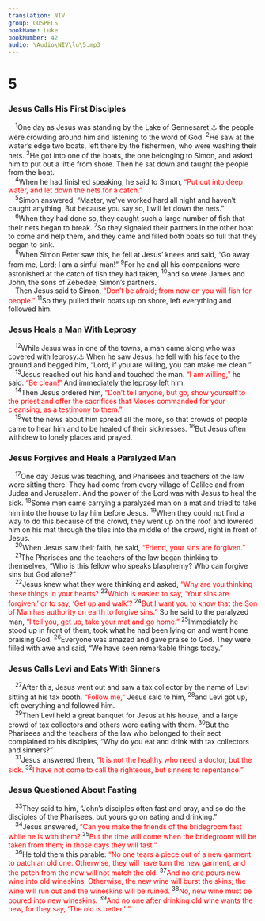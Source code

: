 ```yaml
---
translation: NIV
group: GOSPELS
bookName: Luke 
bookNumber: 42
audio: \Audio\NIV\lu\5.mp3
---
```


<div class="title"><h1>5</h1><h3>Jesus Calls His First Disciples </h3></div>
<span class="verse lu_5_1"> <sup>1</sup>One day as Jesus was standing by the Lake of Gennesaret,<a data-toggle="tooltip" data-placement="bottom" title="That is, the Sea of Galilee">⚓</a> the people were crowding around him and listening to the word of God. </span>
<span class="verse lu_5_2"><sup>2</sup>He saw at the water’s edge two boats, left there by the fishermen, who were washing their nets. </span>
<span class="verse lu_5_3"><sup>3</sup>He got into one of the boats, the one belonging to Simon, and asked him to put out a little from shore. Then he sat down and taught the people from the boat. <br/></span>
<span class="verse lu_5_4"> <sup>4</sup>When he had finished speaking, he said to Simon, <font color="red">“Put out into deep water, and let down the nets for a catch.”</font><br/></span>
<span class="verse lu_5_5"> <sup>5</sup>Simon answered, “Master, we’ve worked hard all night and haven’t caught anything. But because you say so, I will let down the nets.” <br/></span>
<span class="verse lu_5_6"> <sup>6</sup>When they had done so, they caught such a large number of fish that their nets began to break. </span>
<span class="verse lu_5_7"><sup>7</sup>So they signaled their partners in the other boat to come and help them, and they came and filled both boats so full that they began to sink. <br/></span>
<span class="verse lu_5_8"> <sup>8</sup>When Simon Peter saw this, he fell at Jesus’ knees and said, “Go away from me, Lord; I am a sinful man!” </span>
<span class="verse lu_5_9"><sup>9</sup>For he and all his companions were astonished at the catch of fish they had taken, </span>
<span class="verse lu_5_10"><sup>10</sup>and so were James and John, the sons of Zebedee, Simon’s partners. <br/> Then Jesus said to Simon, <font color="red">“Don’t be afraid; from now on you will fish for people.”</font></span>
<span class="verse lu_5_11"><sup>11</sup>So they pulled their boats up on shore, left everything and followed him. <br/></span>
<div class="title"><h3>Jesus Heals a Man With Leprosy </h3></div>
<span class="verse lu_5_12"> <sup>12</sup>While Jesus was in one of the towns, a man came along who was covered with leprosy.<a data-toggle="tooltip" data-placement="bottom" title="The Greek word traditionally translated leprosy was used for various diseases affecting the skin.">⚓</a> When he saw Jesus, he fell with his face to the ground and begged him, “Lord, if you are willing, you can make me clean.” <br/></span>
<span class="verse lu_5_13"> <sup>13</sup>Jesus reached out his hand and touched the man. <font color="red">“I am willing,”</font> he said. <font color="red">“Be clean!”</font> And immediately the leprosy left him. <br/></span>
<span class="verse lu_5_14"> <sup>14</sup>Then Jesus ordered him, <font color="red">“Don’t tell anyone, but go, show yourself to the priest and offer the sacrifices that Moses commanded for your cleansing, as a testimony to them.”</font><br/></span>
<span class="verse lu_5_15"> <sup>15</sup>Yet the news about him spread all the more, so that crowds of people came to hear him and to be healed of their sicknesses. </span>
<span class="verse lu_5_16"><sup>16</sup>But Jesus often withdrew to lonely places and prayed. <br/></span>
<div class="title"><h3>Jesus Forgives and Heals a Paralyzed Man </h3></div>
<span class="verse lu_5_17"> <sup>17</sup>One day Jesus was teaching, and Pharisees and teachers of the law were sitting there. They had come from every village of Galilee and from Judea and Jerusalem. And the power of the Lord was with Jesus to heal the sick. </span>
<span class="verse lu_5_18"><sup>18</sup>Some men came carrying a paralyzed man on a mat and tried to take him into the house to lay him before Jesus. </span>
<span class="verse lu_5_19"><sup>19</sup>When they could not find a way to do this because of the crowd, they went up on the roof and lowered him on his mat through the tiles into the middle of the crowd, right in front of Jesus. <br/></span>
<span class="verse lu_5_20"> <sup>20</sup>When Jesus saw their faith, he said, <font color="red">“Friend, your sins are forgiven.”</font><br/></span>
<span class="verse lu_5_21"> <sup>21</sup>The Pharisees and the teachers of the law began thinking to themselves, “Who is this fellow who speaks blasphemy? Who can forgive sins but God alone?” <br/></span>
<span class="verse lu_5_22"> <sup>22</sup>Jesus knew what they were thinking and asked, <font color="red">“Why are you thinking these things in your hearts?</font></span>
<span class="verse lu_5_23"><sup>23</sup><font color="red">Which is easier: to say, ‘Your sins are forgiven,’ or to say, ‘Get up and walk’?</font></span>
<span class="verse lu_5_24"><sup>24</sup><font color="red">But I want you to know that the Son of Man has authority on earth to forgive sins.”</font> So he said to the paralyzed man, <font color="red">“I tell you, get up, take your mat and go home.”</font></span>
<span class="verse lu_5_25"><sup>25</sup>Immediately he stood up in front of them, took what he had been lying on and went home praising God. </span>
<span class="verse lu_5_26"><sup>26</sup>Everyone was amazed and gave praise to God. They were filled with awe and said, “We have seen remarkable things today.” <br/></span>
<div class="title"><h3>Jesus Calls Levi and Eats With Sinners </h3></div>
<span class="verse lu_5_27"> <sup>27</sup>After this, Jesus went out and saw a tax collector by the name of Levi sitting at his tax booth. <font color="red">“Follow me,”</font> Jesus said to him, </span>
<span class="verse lu_5_28"><sup>28</sup>and Levi got up, left everything and followed him. <br/></span>
<span class="verse lu_5_29"> <sup>29</sup>Then Levi held a great banquet for Jesus at his house, and a large crowd of tax collectors and others were eating with them. </span>
<span class="verse lu_5_30"><sup>30</sup>But the Pharisees and the teachers of the law who belonged to their sect complained to his disciples, “Why do you eat and drink with tax collectors and sinners?” <br/></span>
<span class="verse lu_5_31"> <sup>31</sup>Jesus answered them, <font color="red">“It is not the healthy who need a doctor, but the sick.</font></span>
<span class="verse lu_5_32"><sup>32</sup><font color="red">I have not come to call the righteous, but sinners to repentance.”</font><br/></span>
<div class="title"><h3>Jesus Questioned About Fasting </h3></div>
<span class="verse lu_5_33"> <sup>33</sup>They said to him, “John’s disciples often fast and pray, and so do the disciples of the Pharisees, but yours go on eating and drinking.” <br/></span>
<span class="verse lu_5_34"> <sup>34</sup>Jesus answered, <font color="red">“Can you make the friends of the bridegroom fast while he is with them?</font></span>
<span class="verse lu_5_35"><sup>35</sup><font color="red">But the time will come when the bridegroom will be taken from them; in those days they will fast.”</font><br/></span>
<span class="verse lu_5_36"> <sup>36</sup>He told them this parable: <font color="red">“No one tears a piece out of a new garment to patch an old one. Otherwise, they will have torn the new garment, and the patch from the new will not match the old.</font></span>
<span class="verse lu_5_37"><sup>37</sup><font color="red">And no one pours new wine into old wineskins. Otherwise, the new wine will burst the skins; the wine will run out and the wineskins will be ruined.</font></span>
<span class="verse lu_5_38"><sup>38</sup><font color="red">No, new wine must be poured into new wineskins.</font></span>
<span class="verse lu_5_39"><sup>39</sup><font color="red">And no one after drinking old wine wants the new, for they say, ‘The old is better.’ ”</font><br/></span>
